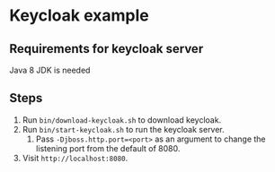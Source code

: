 # Keycloak example

## Requirements for keycloak server

Java 8 JDK is needed

## Steps

1. Run `bin/download-keycloak.sh` to download keycloak.
1. Run `bin/start-keycloak.sh` to run the keycloak server.
    1. Pass `-Djboss.http.port=<port>` as an argument to change the listening port from the default of 8080.
1. Visit `http://localhost:8080`.

